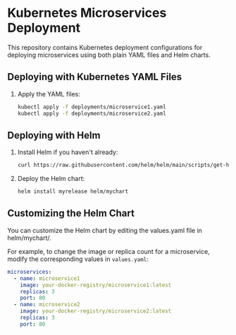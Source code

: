 # Kubernetes Microservices Deployment

This repository contains Kubernetes deployment configurations for deploying microservices using both plain YAML files and Helm charts.

## Deploying with Kubernetes YAML Files

1. Apply the YAML files:

   ```sh
   kubectl apply -f deployments/microservice1.yaml
   kubectl apply -f deployments/microservice2.yaml

## Deploying with Helm

1. Install Helm if you haven't already:

   ```sh
   curl https://raw.githubusercontent.com/helm/helm/main/scripts/get-helm-3 | bash
   ```

2. Deploy the Helm chart:

   ```sh
   helm install myrelease helm/mychart
   ```
   
## Customizing the Helm Chart

You can customize the Helm chart by editing the values.yaml file in helm/mychart/.

For example, to change the image or replica count for a microservice, modify the corresponding values in `values.yaml`:

```yaml
microservices:
  - name: microservice1
    image: your-docker-registry/microservice1:latest
    replicas: 3
    port: 80
  - name: microservice2
    image: your-docker-registry/microservice2:latest
    replicas: 3
    port: 80
```